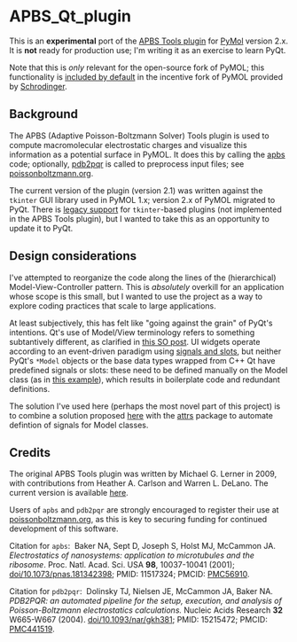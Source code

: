 # APBS_Qt_plugin

This is an **experimental** port of the [APBS Tools plugin](https://pymolwiki.org/index.php/Apbsplugin) for [PyMol](https://pymol.org/2/) version 2.x. It is **not** ready for production use; I'm writing it as an exercise to learn PyQt.

Note that this is *only* relevant for the open-source fork of PyMOL; this functionality is [included by default](https://pymolwiki.org/index.php/APBS_Electrostatics_Plugin) in the incentive fork of PyMOL provided by [Schrodinger](https://www.schrodinger.com).

## Background

The APBS (Adaptive Poisson-Boltzmann Solver) Tools plugin is used to compute macromolecular electrostatic charges and visualize this information as a potential surface in PyMOL. It does this by calling the [apbs](https://github.com/Electrostatics/apbs) code; optionally, [pdb2pqr](https://github.com/Electrostatics/pdb2pqr) is called to preprocess input files; see [poissonboltzmann.org](https://www.poissonboltzmann.org).

The current version of the plugin (version 2.1) was written against the `tkinter` GUI library used in PyMOL 1.x; version 2.x of PyMOL migrated to PyQt. There is [legacy support](https://pymolwiki.org/index.php/PluginArchitecture#init_plugin) for `tkinter`-based plugins (not implemented in the APBS Tools plugin), but I wanted to take this as an opportunity to update it to PyQt.

## Design considerations

I've attempted to reorganize the code along the lines of the (hierarchical) Model-View-Controller pattern. This is *absolutely* overkill for an application whose scope is this small, but I wanted to use the project as a way to explore coding practices that scale to large applications.

At least subjectively, this has felt like "going against the grain" of PyQt's intentions. Qt's use of Model/View terminology refers to something subtantively different, as clarified in [this SO post](https://stackoverflow.com/questions/5543198/why-qt-is-misusing-model-view-terminology). UI widgets operate according to an event-driven paradigm using [signals and slots](https://doc.qt.io/qtforpython/overviews/signalsandslots.html), but neither PyQt's `*Model` objects or the base data types wrapped from C++ Qt have predefined signals or slots: these need to be defined manually on the Model class (as in [this example](https://stackoverflow.com/a/26699122)), which results in boilerplate code and redundant definitions.

The solution I've used here (perhaps the most novel part of this project) is to combine a solution proposed [here](https://stackoverflow.com/a/66266877) with the [attrs](https://www.attrs.org/en/stable/) package to automate defintion of signals for Model classes. 

## Credits

The original APBS Tools plugin was written by Michael G. Lerner in 2009, with contributions from Heather A. Carlson and Warren L. DeLano. The current version is available [here](https://github.com/Pymol-Scripts/Pymol-script-repo/blob/master/plugins/apbsplugin.py).

Users of `apbs` and `pdb2pqr` are strongly encouraged to register their use at [poissonboltzmann.org](https://poissonboltzmann.us11.list-manage.com/subscribe), as this is key to securing funding for continued development of this software.

Citation for `apbs`:
&nbsp;Baker NA, Sept D, Joseph S, Holst MJ, McCammon JA. *Electrostatics of nanosystems: application to microtubules and the ribosome*. Proc. Natl. Acad. Sci. USA **98**, 10037-10041 (2001); [doi/10.1073/pnas.181342398](https://doi.org/10.1073/pnas.181342398); PMID: 11517324; PMCID: [PMC56910](http://www.ncbi.nlm.nih.gov/pmc/articles/pmc56910/).

Citation for `pdb2pqr`:
&nbsp;Dolinsky TJ, Nielsen JE, McCammon JA, Baker NA. *PDB2PQR: an automated pipeline for the setup, execution, and analysis of Poisson-Boltzmann electrostatics calculations.* Nucleic Acids Research **32** W665-W667 (2004). [doi/10.1093/nar/gkh381](10.1093/nar/gkh381); PMID: 15215472; PMCID: [PMC441519](http://www.ncbi.nlm.nih.gov/pmc/articles/pmc441519/).


